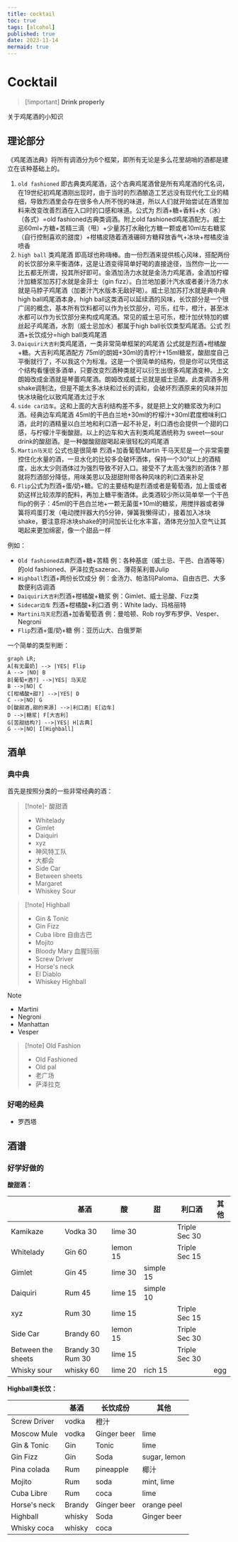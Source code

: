 ```yaml
---
title: cocktail
toc: true
tags: [alcohol]
published: true
date: 2023-11-14
mermaid: true
---
```


# Cocktail

> [!important] **Drink properly**

关于鸡尾酒的小知识

## 理论部分

《鸡尾酒法典》将所有调酒分为6个框架，即所有无论是多么花里胡哨的酒都是建立在该种基础上的。

1. `old fashioned` 即古典类鸡尾酒，这个古典鸡尾酒曾是所有鸡尾酒的代名词，在19世纪初鸡尾酒刚出现时，由于当时的烈酒酿造工艺远没有现代化工业的精细，导致烈酒里会存在很多令人所不悦的味道，所以人们就开始尝试在酒里加料来改变改善烈酒在入口时的口感和味道。公式为 烈酒+糖+香料+水（冰）（各式）=old fashioned古典类调酒。附上old fashioned鸡尾酒配方。威士忌60ml+方糖+苦精三滴（甩）+少量苏打水融化方糖一颗或者10ml左右糖浆（自行控制喜欢的甜度）+柑橘皮随着酒液碾碎方糖释放香气+冰块+柑橘皮油喷香
2. `high ball`
   类鸡尾酒 即高球也称嗨棒。由一份烈酒来提供核心风味，搭配两份的长饮部分来平衡酒体，这是让酒变得简单好喝的直接途径，当然你一比一一比五都无所谓，投其所好即可。金酒加汤力水就是金汤力鸡尾酒，金酒加柠檬汁加糖浆加苏打水就是金菲士（gin fizz）。白兰地加姜汁汽水或者姜汁汤力水就是马脖子鸡尾酒（加姜汁汽水版本无敌好喝）。威士忌加苏打水就是典中典high ball鸡尾酒本身。high ball这类酒可以延续酒的风味，长饮部分是一个很广阔的概念，基本所有饮料都可以作为长饮部分，可乐，红牛，橙汁，甚至冰水都可以作为长饮部分来构成鸡尾酒。常见的威士忌可乐，橙汁加伏特加的螺丝起子鸡尾酒，水割（威士忌加水）都属于high ball长饮类型鸡尾酒。公式 烈酒+长饮成分=high ball类鸡尾酒
3. `Daiquiri大吉利`类鸡尾酒，一类非常简单框架的鸡尾酒 公式就是烈酒+柑橘酸+糖。大吉利鸡尾酒配方 75ml的朗姆+30ml的青柠汁+15ml糖浆，酸甜度自己平衡就行了，不以我这个为标准。这是一个很简单的结构，但是你可以凭借这个结构看懂很多酒单，只要改变烈酒种类就可以衍生出很多鸡尾酒变种。上文朗姆改成金酒就是琴蕾鸡尾酒。朗姆改成威士忌就是威士忌酸。此类调酒多用shake调制法，但是不能太多冰块和过长的调和，会破坏烈酒原来的风味并加快冰块融化以致鸡尾酒太过于水
4. `side car边车`。这和上面的大吉利结构差不多，就是把上文的糖浆改为利口酒。经典边车鸡尾酒 45ml的干邑白兰地+30ml的柠檬汁+30ml君度橙味利口酒，此时的酒精量以白兰地和利口酒一起不补足，利口酒也会提供一个甜的口感，与柠檬汁平衡酸甜。以上的边车和大吉利类鸡尾酒统称为 sweet—sour drink的酸甜酒。是一种酸酸甜甜喝起来很轻松的鸡尾酒
5. `Martin马天尼` 公式也是很简单 烈酒+加香葡萄Martin 干马天尼是一个非常需要控住化水量的酒，一旦水化的比较多会破坏酒体，保持一个30°以上的酒精度，出水太少则酒体过为强烈导致不好入口。接受不了太高太强烈的酒体？那就将烈酒部分降低，用味美思以及甜甜附带各种风味的利口酒来补足
6. `Flip`公式为烈酒+蛋/奶+糖。它的主要结构是烈酒或者是葡萄酒，加上蛋或者奶这样比较浓厚的配料，再加上糖平衡酒体。此类酒较少所以简单举一个干邑flip的例子：45ml的干邑白兰地+一颗无菌蛋+10ml的糖浆，用搅拌器或者弹簧将鸡蛋打发（电动搅拌器大约5分钟，弹簧我懒得试），接着加入冰块shake，要注意将冰块shake的时间加长让化水丰富，酒体充分加入空气让其喝起来更加绵密，像一个甜品一样

例如：

- `Old fashioned古典`烈酒+糖+苦精 例：各种基底（威士忌、干邑、白酒等等）的old fashioned、萨泽拉克sazerac、薄荷茱利普Julip
- `Highball`烈酒+两份长饮成分 例：金汤力、帕洛玛Paloma、自由古巴、大多数便利店调酒
- `Daiquiri大吉利`烈酒+柑橘酸+糖浆 例：Gimlet、威士忌酸、Fizz类
- `Sidecar边车` 烈酒+柑橘酸+利口酒 例：White lady、玛格丽特
- `Martini马天尼`烈酒+加香葡萄酒 例：曼哈顿、Rob roy罗布罗伊、Vesper、Negroni
- `Flip`烈酒+蛋/奶+糖 例：亚历山大、白俄罗斯

一个简单的类型判断：

```mermaid
graph LR;
A[有无蛋奶] --> |YES| Flip
A --> |NO| B
B[葡萄+酒?] -->|YES| 马天尼
B -->|NO| C
C[柑橘酸+甜?] -->|YES| D
C -->|NO| G
D[酸甜酒,甜的来源] -->|利口酒| E[边车]
D -->|糖浆| F[大吉利]
G[苦甜结构?] -->|YES| H[古典]
G -->|NO| I[Highball]
```

## 酒单

### 典中典

首先是按照分类的一些非常经典的酒：

> [!note]- 酸甜酒
>
> - Whitelady
> - Gimlet
> - Daiquiri
> - xyz
> - 神风特工队
> - 大都会
> - Side Car
> - Between sheets
> - Margaret
> - Whiskey Sour

> [!note] Highball
>
> - Gin & Tonic
> - Gin Fizz
> - Cuba libre 自由古巴
> - Mojito
> - Bloody Mary 血腥玛丽
> - Screw Driver
> - Horse's neck
> - El Diablo
> - Whiskey Highball

> [!note]
>
> - Martini
> - Negroni
> - Manhattan
> - Vesper

> [!note] Old Fashion
>
> - Old Fashioned
> - Old pal
> - 老广场
> - 萨泽拉克

### 好喝的经典

- 罗西塔

## 酒谱

### 好学好做的

**酸甜酒：**

|                    | 基酒             | 酸       | 甜        | 利口酒        | 其他 |
| ------------------ | ---------------- | -------- | --------- | ------------- | ---- |
| Kamikaze           | Vodka 30         | lime 30  |           | Triple Sec 30 |      |
| Whitelady          | Gin 60           | lemon 15 |           | Triple Sec 15 |      |
| Gimlet             | Gin 45           | lime 30  | simple 15 |               |      |
| Daiquiri           | Rum 45           | lime 15  | simple 10 |               |      |
| xyz                | Rum 30           | lime 15  |           | Triple Sec 15 |      |
| Side Car           | Brandy 60        | lemon 15 |           | Triple Sec 30 |      |
| Between the sheets | Brandy 30 Rum 30 | lime 15  |           | Triple Sec 30 |      |
| Whisky sour        | whisky 60        | lime 20  | rich 15   |               | egg  |

**Highball类长饮：**

|              | 基酒   | 长饮成份    | 其他         |
| ------------ | ------ | ----------- | ------------ |
| Screw Driver | vodka  | 橙汁        |              |
| Moscow Mule  | vodka  | Ginger beer | lime         |
| Gin & Tonic  | Gin    | Tonic       | lime         |
| Gin Fizz     | Gin    | Soda        | sugar, lemon |
| Pina colada  | Rum    | pineapple   | 椰汁         |
| Mojito       | Rum    | soda        | mint, lime   |
| Cuba Libre   | Rum    | coca        | lime         |
| Horse's neck | Brandy | Ginger beer | orange peel  |
| Highball     | whisky | Soda        | Ginger beer  |
| Whisky coca  | whisky | coca        |              |
